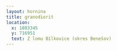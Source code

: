 ```yaml
---
layout: hornina
title: granodiorit
location:
  x: 1083345
  y: 716951
  text: Z lomu Bílkovice (okres Benešov)
---
```


